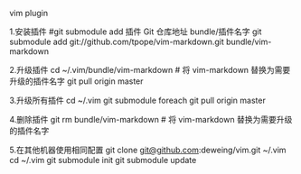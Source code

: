 vim plugin

1.安装插件
  #git submodule add 插件 Git 仓库地址 bundle/插件名字
  git submodule add git://github.com/tpope/vim-markdown.git bundle/vim-markdown

2.升级插件
  cd ~/.vim/bundle/vim-markdown # 将 vim-markdown 替换为需要升级的插件名字
  git pull origin master

3.升级所有插件
  cd ~/.vim
  git submodule foreach git pull origin master 

4.删除插件
  git rm bundle/vim-markdown # 将 vim-markdown 替换为需要升级的插件名字 

5.在其他机器使用相同配置
  git clone git@github.com:deweing/vim.git ~/.vim 
  cd ~/.vim 
  git submodule init
  git submodule update
 
